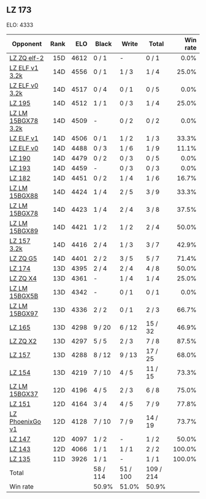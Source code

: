 ## LZ 173 ##

ELO: 4333

Opponent | Rank | ELO | Black | Write | Total | Win rate
---------|-----:|----:|-------|-------|-------|-------:
[LZ ZQ elf-2](LZ%20ZQ%20elf-2.md) | 15D | 4612 | 0 / 1 | - | 0 / 1 | 0.0%
[LZ ELF v1 3.2k](LZ%20ELF%20v1%203.2k.md) | 14D | 4556 | 0 / 1 | 1 / 3 | 1 / 4 | 25.0%
[LZ ELF v0 3.2k](LZ%20ELF%20v0%203.2k.md) | 14D | 4517 | 0 / 4 | 0 / 1 | 0 / 5 | 0.0%
[LZ 195](LZ%20195.md) | 14D | 4512 | 1 / 1 | 0 / 3 | 1 / 4 | 25.0%
[LZ LM 15BGX78 3.2k](LZ%20LM%2015BGX78%203.2k.md) | 14D | 4509 | - | 0 / 2 | 0 / 2 | 0.0%
[LZ ELF v1](LZ%20ELF%20v1.md) | 14D | 4506 | 0 / 1 | 1 / 2 | 1 / 3 | 33.3%
[LZ ELF v0](LZ%20ELF%20v0.md) | 14D | 4488 | 0 / 3 | 1 / 6 | 1 / 9 | 11.1%
[LZ 190](LZ%20190.md) | 14D | 4479 | 0 / 2 | 0 / 3 | 0 / 5 | 0.0%
[LZ 193](LZ%20193.md) | 14D | 4459 | - | 0 / 3 | 0 / 3 | 0.0%
[LZ 182](LZ%20182.md) | 14D | 4451 | 0 / 2 | 1 / 4 | 1 / 6 | 16.7%
[LZ LM 15BGX88](LZ%20LM%2015BGX88.md) | 14D | 4424 | 1 / 4 | 2 / 5 | 3 / 9 | 33.3%
[LZ LM 15BGX78](LZ%20LM%2015BGX78.md) | 14D | 4423 | 1 / 4 | 2 / 4 | 3 / 8 | 37.5%
[LZ LM 15BGX89](LZ%20LM%2015BGX89.md) | 14D | 4421 | 1 / 2 | 1 / 2 | 2 / 4 | 50.0%
[LZ 157 3.2k](LZ%20157%203.2k.md) | 14D | 4416 | 2 / 4 | 1 / 3 | 3 / 7 | 42.9%
[LZ ZQ G5](LZ%20ZQ%20G5.md) | 14D | 4401 | 2 / 2 | 3 / 5 | 5 / 7 | 71.4%
[LZ 174](LZ%20174.md) | 13D | 4395 | 2 / 4 | 2 / 4 | 4 / 8 | 50.0%
[LZ ZQ X4](LZ%20ZQ%20X4.md) | 13D | 4361 | - | 1 / 4 | 1 / 4 | 25.0%
[LZ LM 15BGX5B](LZ%20LM%2015BGX5B.md) | 13D | 4342 | - | 0 / 1 | 0 / 1 | 0.0%
[LZ LM 15BGX97](LZ%20LM%2015BGX97.md) | 13D | 4336 | 2 / 2 | 0 / 1 | 2 / 3 | 66.7%
[LZ 165](LZ%20165.md) | 13D | 4298 | 9 / 20 | 6 / 12 | 15 / 32 | 46.9%
[LZ ZQ X2](LZ%20ZQ%20X2.md) | 13D | 4297 | 5 / 5 | 2 / 3 | 7 / 8 | 87.5%
[LZ 157](LZ%20157.md) | 13D | 4288 | 8 / 12 | 9 / 13 | 17 / 25 | 68.0%
[LZ 154](LZ%20154.md) | 13D | 4219 | 7 / 10 | 4 / 5 | 11 / 15 | 73.3%
[LZ LM 15BGX37](LZ%20LM%2015BGX37.md) | 12D | 4196 | 4 / 5 | 2 / 3 | 6 / 8 | 75.0%
[LZ 151](LZ%20151.md) | 12D | 4164 | 3 / 4 | 4 / 5 | 7 / 9 | 77.8%
[LZ PhoenixGo v1](LZ%20PhoenixGo%20v1.md) | 12D | 4128 | 7 / 10 | 7 / 9 | 14 / 19 | 73.7%
[LZ 147](LZ%20147.md) | 12D | 4097 | 1 / 2 | - | 1 / 2 | 50.0%
[LZ 143](LZ%20143.md) | 12D | 4066 | 1 / 1 | 1 / 1 | 2 / 2 | 100.0%
[LZ 135](LZ%20135.md) | 11D | 3926 | 1 / 1 | - | 1 / 1 | 100.0%
Total | | | 58 / 114 | 51 / 100 | 109 / 214 | 
Win rate| | | 50.9% | 51.0% | 50.9% | 
